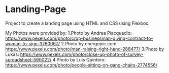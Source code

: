 # Landing-Page
Project to create a landing page using HTML and CSS using Flexbox.

My Photos were provided by:
1.Photo by Andrea Piacquadio: https://www.pexels.com/photo/crop-businessman-giving-contract-to-woman-to-sign-3760067/
2.Photo by energepic.com: https://www.pexels.com/photo/man-raising-right-hand-288477/
3.Photo by Lukas: https://www.pexels.com/photo/close-up-photo-of-survey-spreadsheet-590022/
4.Photo by Luis Quintero: https://www.pexels.com/photo/people-sitting-on-gang-chairs-2774556/
